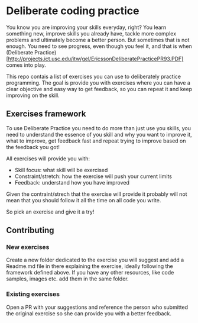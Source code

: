 # Deliberate coding practice

You know you are improving your skills everyday, right? You learn something new, improve skills you already have, tackle more complex problems and ultimately become a better person. But sometimes that is not enough. You need to see progress, even though you feel it, and that is when (Deliberate Practice)[http://projects.ict.usc.edu/itw/gel/EricssonDeliberatePracticePR93.PDF] comes into play.

This repo contais a list of exercises you can use to deliberately practice programming. The goal is provide you with exercises where you can have a clear objective and easy way to get feedback, so you can repeat it and keep improving on the skill.

## Exercises framework

To use Deliberate Practice you need to do more than just use you skills, you need to understand the essence of you skill and why you want to improve it, what to improve, get feedback fast and repeat trying to improve based on the feedback you got!

All exercises will provide you with:

* Skill focus: what skill will be exercised
* Constraint/stretch: how the exercise will push your current limits
* Feedback: understand how you have improved

Given the contraint/strech that the exercise will provide it probably will not mean that you should follow it all the time on all code you write.

So pick an exercise and give it a try!

## Contributing

### New exercises

Create a new folder dedicated to the exercise you will suggest and add a Readme.md file in there explaining the exercise, ideally following the framework defined above. If you have any other resources, like code samples, images etc. add them in the same folder.

### Existing exercises

Open a PR with your suggestions and reference the person who submitted the original exercise so she can provide you with a better feedback.

